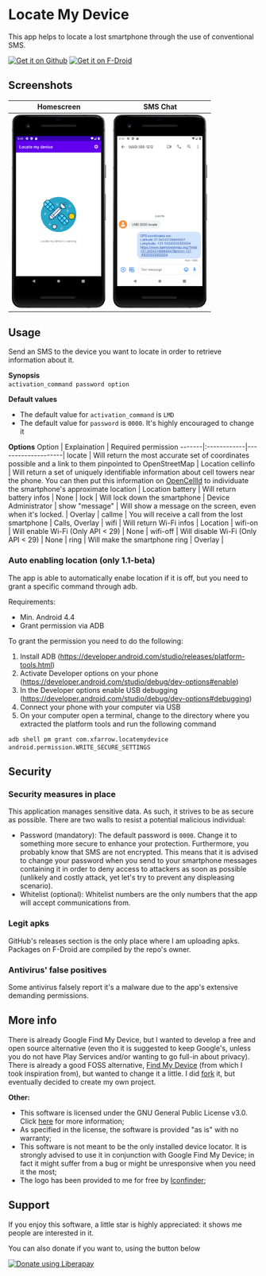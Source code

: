 # Locate My Device
This app helps to locate a lost smartphone through the use of conventional SMS. 

<a href="https://github.com/xfarrow/locatemydevice/releases/latest"><img src="http://yt3dl.net/images/apk-download-badge.png" alt="Get it on Github" height="100"></a>
<a href="https://apt.izzysoft.de/fdroid/index/apk/com.xfarrow.locatemydevice"><img src="https://f-droid.org/badge/get-it-on.png" alt="Get it on F-Droid" height="100"></a>

## Screenshots
| Homescreen | SMS Chat
|:-:|:-:|
| <img src="/images/home.png" alt="Homescreen" width="190" height="390.641"> | <img src="/images/sms.png" width="190" height="390.641"> |

## Usage
Send an SMS to the device you want to locate in order to retrieve information about it.

**Synopsis**
<br/>
```activation_command password option```

**Default values**
<br/>
* The default value for ```activation_command``` is ```LMD```
* The default value for ```password``` is ```0000```. It's highly encouraged to change it

**Options**
Option | Explaination | Required permission
-------|:------------|--------------------|
locate | Will return the most accurate set of coordinates possible and a link to them pinpointed to OpenStreetMap | Location
cellinfo | Will return a set of uniquely identifiable information about cell towers near the phone. You can then put this information on [OpenCellId][1] to individuate the smartphone's approximate location | Location
battery | Will return battery infos | None |
lock | Will  lock down the smartphone | Device Administrator |
show "message" | Will show a message on the screen, even when it's locked. | Overlay |
callme | You will receive a call from the lost smartphone | Calls, Overlay |
wifi | Will return Wi-Fi infos | Location |
wifi-on | Will enable Wi-Fi (Only API < 29) | None |
wifi-off | Will disable Wi-Fi (Only API < 29) | None |
ring | Will make the smartphone ring | Overlay |

### Auto enabling location (only 1.1-beta)

The app is able to automatically enabe location if it is off, but you need to grant a specific command through adb.

Requirements:
* Min. Android 4.4
* Grant permission via ADB

To grant the permission you need to do the following:
1. Install ADB (https://developer.android.com/studio/releases/platform-tools.html)
2. Activate Developer options on your phone (https://developer.android.com/studio/debug/dev-options#enable)
3. In the Developer options enable USB debugging (https://developer.android.com/studio/debug/dev-options#debugging)
4. Connect your phone with your computer via USB
5. On your computer open a terminal, change to the directory where you extracted the platform tools and run the following command

```
adb shell pm grant com.xfarrow.locatemydevice android.permission.WRITE_SECURE_SETTINGS
```


## Security
### Security measures in place

This application manages sensitive data. As such, it strives to be as secure as possible. There are two walls to resist a potential malicious individual:
* Password (mandatory): The default password is ```0000```. Change it to something more secure to enhance your protection. Furthermore, you probably know that SMS are not encrypted. This means that it is advised to change your password when you send to your smartphone messages containing it in order to deny access to attackers as soon as possible (unlikely and costly attack, yet let's try to prevent any displeasing scenario).
* Whitelist (optional): Whitelist numbers are the only numbers that the app will accept communications from.

### Legit apks
GitHub's releases section is the only place where I am uploading apks. Packages on F-Droid are compiled by the repo's owner.

### Antivirus' false positives
Some antivirus falsely report it's a malware due to the app's extensive demanding permissions.

## More info
There is already Google Find My Device, but I wanted to develop a free and open source alternative (even tho it is suggested to keep Google's, unless you do not have Play Services and/or wanting to go full-in about privacy). There is already a good FOSS alternative, [Find My Device](https://gitlab.com/Nulide/findmydevice) (from which I took inspiration from), but wanted to change it a little. I did [fork](https://www.github.com/xfarrow/FindMyDevice) it, but eventually decided to create my own project.

**Other:**
* This software is licensed under the GNU General Public License v3.0. Click [here](https://github.com/xfarrow/locatemydevice/blob/main/LICENSE) for more information;
* As specified in the license, the software is provided "as is" with no warranty;
* This software is not meant to be the only installed device locator. It is strongly advised to use it in conjunction with Google Find My Device; in fact it might suffer from a bug or might be unresponsive when you need it the most;
* The logo has been provided to  me for free by [Iconfinder](https://www.iconfinder.com/);

## Support
If you enjoy this software, a little star is highly appreciated: it shows me people are interested in it.

You can also donate if you want to, using the button below

<noscript><a href="https://liberapay.com/xfarrow/donate"><img alt="Donate using Liberapay" src="https://liberapay.com/assets/widgets/donate.svg"></a></noscript>

[1]: https://opencellid.org/
